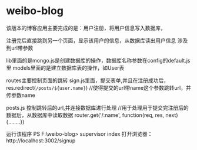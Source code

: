 # weibo-blog

该版本的博客应用主要完成的是：用户注册，将用户信息写入数据库，

注册完后直接跳到另一个页面，显示该用户的信息，从数据库读出用户信息
涉及到url带参数



lib里面的是mongo.js是创建数据库的操作，数据库名称参数在config的default.js里
models里面的是建立数据库表的操作，如User表

routes主要控制页面的跳转
sign.js里面，提交表单,并且在注册成功后，res.redirect(`/posts/${user.name}`) //使得提交的url带name这个参数跳转url，并传参数name
 
 
 posts.js 控制跳转后的url,并连接数据库进行处理
 //用于处理用于提交完注册后的数据后，从数据库中读取数据
router.get('/:name', function(req, res, next) {........})



运行该程序
PS F:\weibo-blog> supervisor index
打开浏览器：http://localhost:3002/signup 

